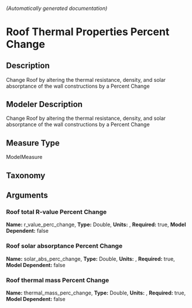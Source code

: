 

###### (Automatically generated documentation)

# Roof Thermal Properties Percent Change

## Description
Change Roof by altering the thermal resistance, density, and solar absorptance of the wall constructions by a Percent Change

## Modeler Description
Change Roof by altering the thermal resistance, density, and solar absorptance of the wall constructions by a Percent Change

## Measure Type
ModelMeasure

## Taxonomy


## Arguments


### Roof total R-value Percent Change

**Name:** r_value_perc_change,
**Type:** Double,
**Units:** ,
**Required:** true,
**Model Dependent:** false

### Roof solar absorptance Percent Change

**Name:** solar_abs_perc_change,
**Type:** Double,
**Units:** ,
**Required:** true,
**Model Dependent:** false

### Roof thermal mass Percent Change

**Name:** thermal_mass_perc_change,
**Type:** Double,
**Units:** ,
**Required:** true,
**Model Dependent:** false




